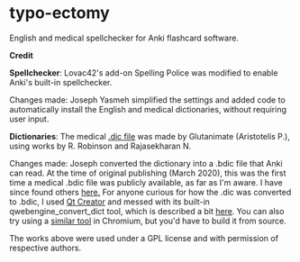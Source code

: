 # typo-ectomy
English and medical spellchecker for Anki flashcard software.

**Credit**

**Spellchecker**: Lovac42's add-on Spelling Police was modified to enable Anki's built-in spellchecker.

Changes made: Joseph Yasmeh simplified the settings and added code to automatically install the English and medical dictionaries, without requiring user input. 

**Dictionaries**: The medical <a href="https://github.com/glutanimate/hunspell-en-med-glut-workaround">.dic file</a> was made by Glutanimate (Aristotelis P.), using works by R. Robinson and Rajasekharan N. 

Changes made: Joseph converted the dictionary into a .bdic file that Anki can read. At the time of original publishing (March 2020), this was the first time a medical .bdic file was publicly available, as far as I'm aware. I have since found others <a href="https://github.com/lovac42/SpellingPolice/issues/8" rel="nofollow">here.</a> For anyone curious for how the .dic was converted to .bdic, I used <a href="https://www.qt.io/download">Qt Creator</a> and messed with its built-in qwebengine_convert_dict tool, which is described a bit <a href="https://doc.qt.io/qt-5/qtwebengine-webenginewidgets-spellchecker-example.html">here</a>. You can also try using a <a href="https://chromium.googlesource.com/chromium/src/+/1156a8e6ba080e8890e2a9695bd75c34800d0808/chrome/tools/convert_dict/convert_dict.cc">similar tool</a> in Chromium, but you'd have to build it from source.

The works above were used under a GPL license and with permission of respective authors. 
